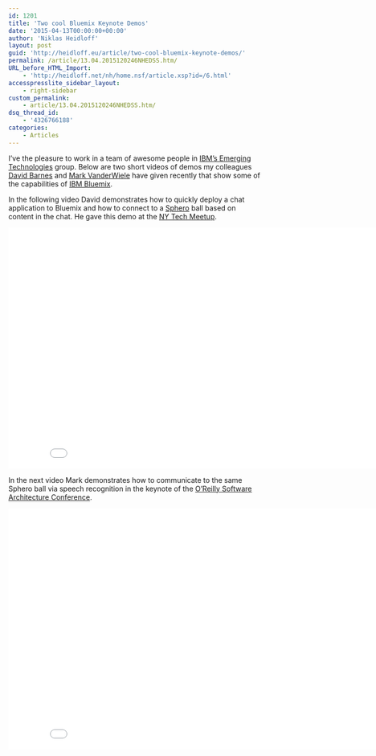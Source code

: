 ```yaml
---
id: 1201
title: 'Two cool Bluemix Keynote Demos'
date: '2015-04-13T00:00:00+00:00'
author: 'Niklas Heidloff'
layout: post
guid: 'http://heidloff.eu/article/two-cool-bluemix-keynote-demos/'
permalink: /article/13.04.2015120246NHEDSS.htm/
URL_before_HTML_Import:
    - 'http://heidloff.net/nh/home.nsf/article.xsp?id=/6.html'
accesspresslite_sidebar_layout:
    - right-sidebar
custom_permalink:
    - article/13.04.2015120246NHEDSS.htm/
dsq_thread_id:
    - '4326766188'
categories:
    - Articles
---
```


I’ve the pleasure to work in a team of awesome people in [IBM’s Emerging Technologies](http://www-01.ibm.com/software/ebusiness/jstart/) group. Below are two short videos of demos my colleagues [David Barnes](https://www.linkedin.com/in/davidbarnesibm) and [Mark VanderWiele](https://www.linkedin.com/pub/mark-vanderwiele/5/50a/548) have given recently that show some of the capabilities of [IBM Bluemix](http://bluemix.net).

In the following video David demonstrates how to quickly deploy a chat application to Bluemix and how to connect to a [Sphero](http://www.gosphero.com/) ball based on content in the chat. He gave this demo at the [NY Tech Meetup](https://nytm.org/).

<iframe allowfullscreen="" frameborder="0" height="480" src="//www.youtube.com/embed/-EIGKFwqNCU" width="853"></iframe>

In the next video Mark demonstrates how to communicate to the same Sphero ball via speech recognition in the keynote of the [O’Reilly Software Architecture Conference](https://www.youtube.com/playlist?list=PL055Epbe6d5aFJdvWNtTeg_UEHZEHdInE).

<iframe allowfullscreen="" frameborder="0" height="480" src="//www.youtube.com/embed/CKIO-_7_XMg" width="853"></iframe>